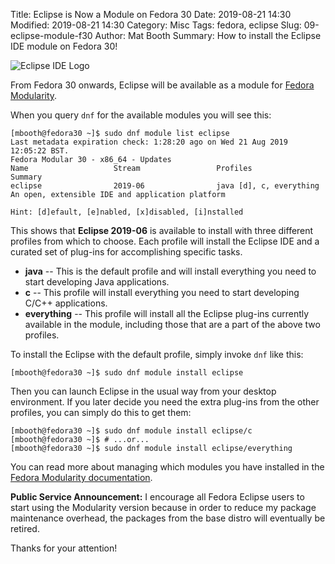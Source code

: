 Title: Eclipse is Now a Module on Fedora 30
Date: 2019-08-21 14:30
Modified: 2019-08-21 14:30
Category: Misc
Tags: fedora, eclipse
Slug: 09-eclipse-module-f30
Author: Mat Booth
Summary: How to install the Eclipse IDE module on Fedora 30!

![Eclipse IDE Logo]({static}/images/eclipse-logo.jpg)

From Fedora 30 onwards, Eclipse will be available as a module for [Fedora Modularity](https://docs.fedoraproject.org/en-US/modularity/).


When you query ```dnf``` for the available modules you will see this:

```
[mbooth@fedora30 ~]$ sudo dnf module list eclipse
Last metadata expiration check: 1:28:20 ago on Wed 21 Aug 2019 12:05:22 BST.
Fedora Modular 30 - x86_64 - Updates
Name                   Stream                 Profiles                              Summary                                                       
eclipse                2019-06                java [d], c, everything               An open, extensible IDE and application platform              

Hint: [d]efault, [e]nabled, [x]disabled, [i]nstalled
```

This shows that **Eclipse 2019-06** is available to install with three different profiles from which to choose. Each profile will install the Eclipse IDE and a curated set of plug-ins for accomplishing specific tasks.

 * **java** -- This is the default profile and will install everything you need to start developing Java applications.
 * **c** -- This profile will install everything you need to start developing C/C++ applications.
 * **everything** -- This profile will install all the Eclipse plug-ins currently available in the module, including those that are a part of the above two profiles.

To install the Eclipse with the default profile, simply invoke ```dnf``` like this:

```
[mbooth@fedora30 ~]$ sudo dnf module install eclipse
```

Then you can launch Eclipse in the usual way from your desktop environment. If you later decide you need the extra plug-ins from the other profiles, you can simply do this to get them:

```
[mbooth@fedora30 ~]$ sudo dnf module install eclipse/c
[mbooth@fedora30 ~]$ # ...or...
[mbooth@fedora30 ~]$ sudo dnf module install eclipse/everything
```

You can read more about managing which modules you have installed in the [Fedora Modularity documentation](https://docs.fedoraproject.org/en-US/modularity/using-modules/).

**Public Service Announcement:** I encourage all Fedora Eclipse users to start using the Modularity version because in order to reduce my package maintenance overhead, the packages from the base distro will eventually be retired.

Thanks for your attention!
